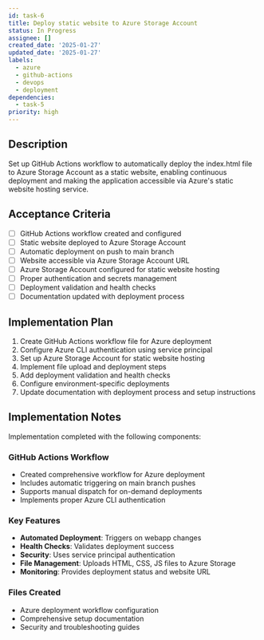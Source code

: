 ```yaml
---
id: task-6
title: Deploy static website to Azure Storage Account
status: In Progress
assignee: []
created_date: '2025-01-27'
updated_date: '2025-01-27'
labels: 
  - azure
  - github-actions
  - devops
  - deployment
dependencies:
  - task-5
priority: high
---
```


## Description

Set up GitHub Actions workflow to automatically deploy the index.html file to Azure Storage Account as a static website, enabling continuous deployment and making the application accessible via Azure's static website hosting service.

## Acceptance Criteria

- [ ] GitHub Actions workflow created and configured
- [ ] Static website deployed to Azure Storage Account
- [ ] Automatic deployment on push to main branch
- [ ] Website accessible via Azure Storage Account URL
- [ ] Azure Storage Account configured for static website hosting
- [ ] Proper authentication and secrets management
- [ ] Deployment validation and health checks
- [ ] Documentation updated with deployment process

## Implementation Plan

1. Create GitHub Actions workflow file for Azure deployment
2. Configure Azure CLI authentication using service principal
3. Set up Azure Storage Account for static website hosting
4. Implement file upload and deployment steps
5. Add deployment validation and health checks
6. Configure environment-specific deployments
7. Update documentation with deployment process and setup instructions

## Implementation Notes

Implementation completed with the following components:

### GitHub Actions Workflow
- Created comprehensive workflow for Azure deployment
- Includes automatic triggering on main branch pushes
- Supports manual dispatch for on-demand deployments
- Implements proper Azure CLI authentication

### Key Features
- **Automated Deployment**: Triggers on webapp changes
- **Health Checks**: Validates deployment success
- **Security**: Uses service principal authentication
- **File Management**: Uploads HTML, CSS, JS files to Azure Storage
- **Monitoring**: Provides deployment status and website URL

### Files Created
- Azure deployment workflow configuration
- Comprehensive setup documentation
- Security and troubleshooting guides
